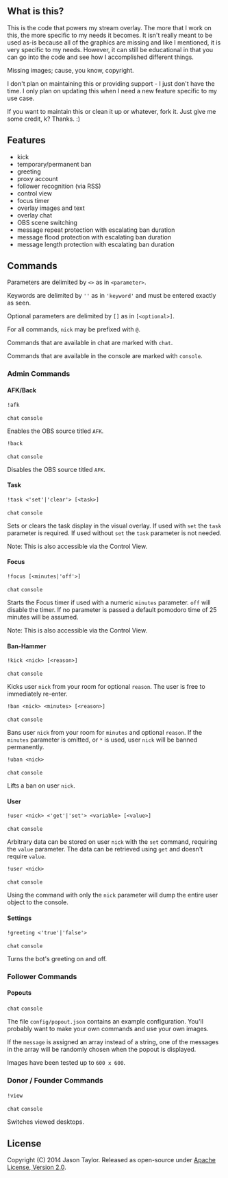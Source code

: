 ## What is this?

This is the code that powers my stream overlay. The more that I work on this, the more specific to my needs it becomes. It isn't really meant to be used as-is because all of the graphics are missing and like I mentioned, it is very specific to my needs. However, it can still be educational in that you can go into the code and see how I accomplished different things.

Missing images; cause, you know, copyright.

I don't plan on maintaining this or providing support - I just don't have the time. I only plan on updating this when I need a new feature specific to my use case.

If you want to maintain this or clean it up or whatever, fork it. Just give me some credit, k? Thanks. :)

## Features

  * kick
  * temporary/permanent ban
  * greeting
  * proxy account
  * follower recognition (via RSS)
  * control view
  * focus timer
  * overlay images and text
  * overlay chat
  * OBS scene switching
  * message repeat protection with escalating ban duration
  * message flood protection with escalating ban duration
  * message length protection with escalating ban duration

## Commands

  Parameters are delimited by `<>` as in `<parameter>`.

  Keywords are delimited by `''` as in `'keyword'` and must be entered exactly as seen.

  Optional parameters are delimited by `[]` as in `[<optional>]`.

  For all commands, `nick` may be prefixed with `@`.

  Commands that are available in chat are marked with `chat`.

  Commands that are available in the console are marked with `console`.

### Admin Commands

#### AFK/Back

```
!afk
```

`chat` `console`

Enables the OBS source titled `AFK`.

```
!back
```

`chat` `console`

Disables the OBS source titled `AFK`.

#### Task

```
!task <'set'|'clear'> [<task>]
```

`chat` `console`

Sets or clears the task display in the visual overlay. If used with `set` the `task` parameter is required. If used without `set` the `task` parameter is not needed.

Note: This is also accessible via the Control View.

#### Focus

```
!focus [<minutes|'off'>]
```

`chat` `console`

Starts the Focus timer if used with a numeric `minutes` parameter. `off` will disable the timer. If no parameter is passed a default pomodoro time of 25 minutes will be assumed.

Note: This is also accessible via the Control View.

#### Ban-Hammer

```
!kick <nick> [<reason>]
```

`chat` `console`

Kicks user `nick` from your room for optional `reason`. The user is free to immediately re-enter.

```
!ban <nick> <minutes> [<reason>]
```

`chat` `console`

Bans user `nick` from your room for `minutes` and optional `reason`. If the `minutes` parameter is omitted, or `*` is used, user `nick` will be banned permanently.

```
!uban <nick>
```

`chat` `console`

Lifts a ban on user `nick`.

#### User

```
!user <nick> <'get'|'set'> <variable> [<value>]
```

`chat` `console`

Arbitrary data can be stored on user `nick` with the `set` command, requiring the `value` parameter. The data can be retrieved using `get` and doesn't require `value`.

```
!user <nick>
```

`chat` `console`

Using the command with only the `nick` parameter will dump the entire user object to the console.

#### Settings

```
!greeting <'true'|'false'>
```

`chat` `console`

Turns the bot's greeting on and off.

### Follower Commands

#### Popouts

`chat` `console`

The file `config/popout.json` contains an example configuration. You'll probably want to make your own commands and use your own images.

If the `message` is assigned an array instead of a string, one of the messages in the array will be randomly chosen when the popout is displayed.

Images have been tested up to `600 x 600`.

### Donor / Founder Commands

####

```
!view
```

`chat` `console`

Switches viewed desktops.

## License

Copyright (C) 2014 Jason Taylor. Released as open-source under [Apache License, Version 2.0](http://www.apache.org/licenses/LICENSE-2.0.html).